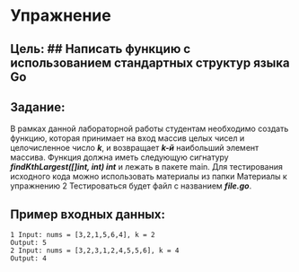 # Упражнение #
## Цель: ## Написать функцию с использованием стандартных структур языка Go
## Задание: ## 
В рамках данной лабораторной работы студентам необходимо
создать функцию, которая принимает на вход массив целых чисел и
целочисленное число ***k***, и возвращает ***k-й*** наибольший элемент массива. Функция
должна иметь следующую сигнатуру ***findKthLargest([]int, int) int*** и лежать в
пакете main.
Для тестирования исходного кода можно использовать материалы из папки
Материалы к упражнению 2 Тестироваться будет файл с названием ***file.go***.
## Пример входных данных: ##
~~~golang
1 Input: nums = [3,2,1,5,6,4], k = 2
Output: 5
2 Input: nums = [3,2,3,1,2,4,5,5,6], k = 4
Output: 4
~~~
